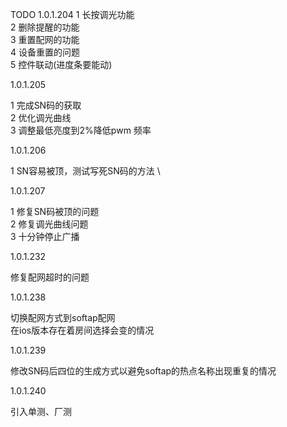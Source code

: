 TODO
1.0.1.204
1 长按调光功能 \
2 删除提醒的功能 \
3 重置配网的功能 \
4 设备重置的问题 \
5 控件联动(进度条要能动) 

1.0.1.205

1 完成SN码的获取 \
2 优化调光曲线 \
3 调整最低亮度到2%降低pwm 频率

1.0.1.206 

1 SN容易被顶，测试写死SN码的方法 \

1.0.1.207

1 修复SN码被顶的问题 \
2 修复调光曲线问题 \
3 十分钟停止广播

1.0.1.232

修复配网超时的问题

1.0.1.238

切换配网方式到softap配网 \
在ios版本存在着房间选择会变的情况

1.0.1.239

修改SN码后四位的生成方式以避免softap的热点名称出现重复的情况

1.0.1.240

引入单测、厂测